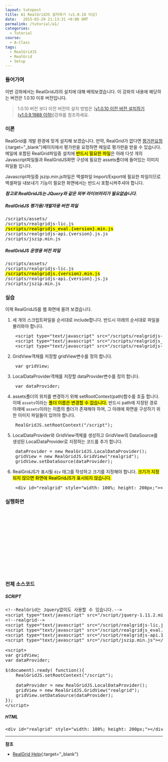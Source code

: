```yaml
---
layout: tutopost
title: A1 RealGridJS 설치하기 (v1.0.10 이상)
date:   2015-03-29 21:13:31 +9:00 GMT
permalink: /tutorial/a1/
categories:
  - Tutorial
course:
  - A-Class
tags: 
  - RealGridJS
  - RealGrid
  - Setup
---
```


<script type="text/javascript" src="/script/realgridjs-lic.js"></script>
<script type="text/javascript" src="/script/realgridjs_eval.1.0.14.min.js"></script>
<script type="text/javascript" src="/script/realgridjs-api.1.0.14.js"></script>

<script>
var gridView;
var dataProvider;

$(document).ready( function(){
    RealGridJS.setTrace(false);
    RealGridJS.setRootContext("/script");
    
    dataProvider = new RealGridJS.LocalDataProvider();
    gridView = new RealGridJS.GridView("realgrid");
    gridView.setDataSource(dataProvider);    
});   
</script>

### 들어가며

이번 강좌에서는 RealGridJS의 설치에 대해 배워보겠습니다. 이 강좌의 내용에 해당하는 버전은 1.0.10 이후 버전입니다.

> 1.0.10 버전 보다 이전 버전의 설치 방법은 \[[v1.0.10 이전 버전 설치하기 (v1.0.9.1988 이하)](/tutorial/a1-2)\]강좌를 참조하세요.

### 이론

RealGrid를 개발 환경에 맞게 설치해 보겠습니다. 만약, RealGrid가 없다면 [평가판요청](http://www.realgrid.com/#download){:target="_blank"}페이지에서 평가판을 요청하면 메일로 평가판을 받을 수 있습니다. 메일에 포함된 RealGrid파일중 설치에 <mark>반드시 필요한 파일</mark>은 아래 다섯 개의 Javascript파일들과 RealGridJS화면 구성에 필요한 assets폴더에 들어있는 이미지 파일들 입니다.

Javascript파일중 jszip.min.js파일은 엑셀파일 Import/Export에 필요한 파일이므로 엑셀파일 내보내기 기능이 필요한 화면에서는 반드시 포함시켜주셔야 합니다.

***참고로 RealGridJS는 JQuery와 같은 외부 라이브러리가 필요없습니다.***    

##### RealGridJS 평가용/개발자용 버전 파일
<pre>
/scripts/assets/
/scripts/realgridjs-lic.js
<mark>/scripts/realgridjs_eval.{version}.min.js</mark>
/scripts/realgridjs-api.{version}.js.js
/scripts/jszip.min.js
</pre>

##### RealGridJS 운영용 버전 파일
<pre>
/scripts/assets/
/scripts/realgridjs-lic.js
<mark>/scripts/realgridjs.{version}.min.js</mark>
/scripts/realgridjs-api.{version}.js.js
/scripts/jszip.min.js
</pre>

### 실습

이제 RealGridJS를 웹 화면에 올려 보겠습니다.   

1. 세 개의 스크립트파일을 순서대로 include합니다. 반드시 아래의 순서대로 파일을 불러와야 합니다.

    <pre class="prettyprint">
    &lt;script type="text/javascript" src="/scripts/realgridjs-lic.js"&gt;&lt;/script&gt;
    &lt;script type="text/javascript" src="/scripts/realgridjs_eval.1.0.14.min.js"&gt;&lt;/script&gt;
    &lt;script type="text/javascript" src="/scripts/realgridjs-api.1.0.14.js"&gt;&lt;/script&gt;</pre>

2. GridView객체를 저장할 gridView변수를 정의 합니다.

    <pre class="prettyprint">
    var gridView;</pre>

3. LocalDataProvider객체를 저장할 dataProvider변수를 정의 합니다.

    <pre class="prettyprint">
    var dataProvider;</pre>

4. assets폴더의 위치를 변경하기 위해 setRootContext(path)함수를 호출 합니다. 이때 `assets`이라는 <mark>폴더 이름은 변경할 수 없습니다.</mark> 반드시 path에 지정된 경로 아래에 `assets`이라는 이름의 폴더가 존재해야 하며, 그 아래에 화면을 구성하기 위한 이미지 파일들이 있어야 합니다.

    <pre class="prettyprint">
    RealGridJS.setRootContext(&quot;/script&quot;);</pre>

5. LocalDataProvider와 GridView객체를 생성하고 GridView의 DataSource를 생성된 LocalDataProvider로 지정하는 코드를 추가 합니다.

    <pre class="prettyprint">
    dataProvider = new RealGridJS.LocalDataProvider();
    gridView = new RealGridJS.GridView(&quot;realgrid&quot;);
    gridView.setDataSource(dataProvider);</pre>

6. RealGridJS가 표시될 `div` 태그를 작성하고 크기를 지정해야 합니다. <mark>크기가 지정되지 않으면 화면에 RealGridJS가 표시되지 않습니다.</mark>

    <pre class="prettyprint">
    &lt;div id=&quot;realgrid&quot; style=&quot;width: 100%; height: 200px;&quot;&gt;&lt;/div&gt;</pre>
    

### 실행화면

<div id="realgrid" style="width: 100%; height: 200px;"></div>
<p></p>

### 전체 소스코드

##### SCRIPT    
<pre class="prettyprint full-source-script">
&lt;!--RealGrid&#xb294; Jquery&#xc5c6;&#xc774;&#xb3c4; &#xc0ac;&#xc6a9;&#xd560; &#xc218; &#xc788;&#xc2b5;&#xb2c8;&#xb2e4;.--&gt;
&lt;script type=&quot;text/javascript&quot; src=&quot;/script/jquery-1.11.2.min.js&quot;&gt;&lt;/script&gt;
&lt;!--realgrid--&gt;
&lt;script type=&quot;text/javascript&quot; src=&quot;/script/realgridjs-lic.js&quot;&gt;&lt;/script&gt;
&lt;script type=&quot;text/javascript&quot; src=&quot;/script/realgridjs_eval.1.0.14.min.js&quot;&gt;&lt;/script&gt;
&lt;script type=&quot;text/javascript&quot; src=&quot;/script/realgridjs-api.1.0.14.js&quot;&gt;&lt;/script&gt;
&lt;script type=&quot;text/javascript&quot; src=&quot;/script/jszip.min.js&quot;&gt;&lt;/script&gt;

&lt;script&gt;
var gridView;
var dataProvider;

$(document).ready( function(){
    RealGridJS.setRootContext(&quot;/script&quot;);
    
    dataProvider = new RealGridJS.LocalDataProvider();
    gridView = new RealGridJS.GridView(&quot;realgrid&quot;);
    gridView.setDataSource(dataProvider);    
});   
&lt;/script&gt;
</pre>

##### HTML
<pre class="prettyprint full-source-html">
&lt;div id=&quot;realgrid&quot; style=&quot;width: 100%; height: 200px;&quot;&gt;&lt;/div&gt;
</pre>

---
**참조**

* [RealGrid Help](http://help.realgrid.com){:target="_blank"}